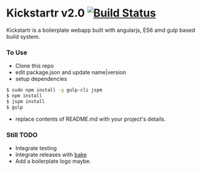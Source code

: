 # Kickstartr v2.0 [![Build Status](https://travis-ci.org/rockstardevs/kickstartrv2.svg)](https://travis-ci.org/rockstardevs/kickstartrv2)
Kickstartr is a boilerplate webapp built with angularjs, ES6 amd gulp based build system.

### To Use
* Clone this repo
* edit package.json and update name|version
* setup dependencies
```sh
$ sudo npm install -g gulp-cli jspm
$ npm install
$ jspm install
$ gulp
```
* replace contents of README.md with your project's details.

### Still TODO
* Integrate testing
* Integrate releases with [bake](https://github.com/singhsaysdotcom/bake)
* Add a boilerplate logo maybe.